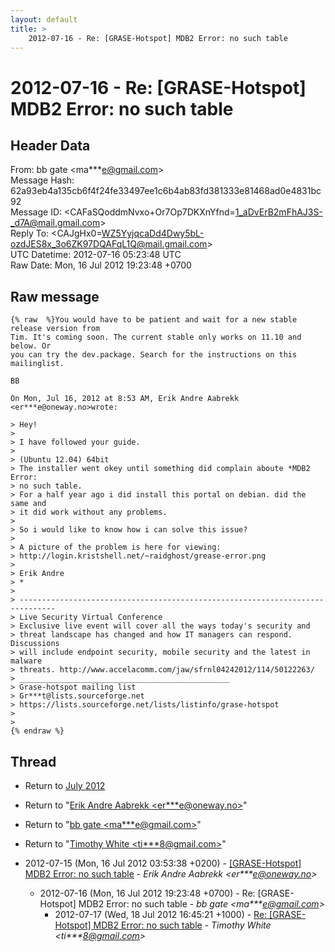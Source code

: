 ```yaml
---
layout: default
title: >
    2012-07-16 - Re: [GRASE-Hotspot] MDB2 Error: no such table
---
```


# 2012-07-16 - Re: [GRASE-Hotspot] MDB2 Error: no such table

## Header Data

From: bb gate \<ma***e@gmail.com\><br>
Message Hash: 62a93eb4a135cb6f4f24fe33497ee1c6b4ab83fd381333e81468ad0e4831bc92<br>
Message ID: \<CAFaSQoddmNvxo+Or7Op7DKXnYfnd=1_aDvErB2mFhAJ3S-_d7A@mail.gmail.com\><br>
Reply To: \<CAJgHx0=WZ5YyjqcaDd4Dwy5bL-ozdJES8x_3o6ZK97DQAFqL1Q@mail.gmail.com\><br>
UTC Datetime: 2012-07-16 05:23:48 UTC<br>
Raw Date: Mon, 16 Jul 2012 19:23:48 +0700<br>

## Raw message

```
{% raw  %}You would have to be patient and wait for a new stable release version from
Tim. It's coming soon. The current stable only works on 11.10 and below. Or
you can try the dev.package. Search for the instructions on this
mailinglist.

BB

On Mon, Jul 16, 2012 at 8:53 AM, Erik Andre Aabrekk <er***e@oneway.no>wrote:

> Hey!
>
> I have followed your guide.
>
> (Ubuntu 12.04) 64bit
> The installer went okey until something did complain aboute *MDB2 Error:
> no such table.
> For a half year ago i did install this portal on debian. did the same and
> it did work without any problems.
>
> So i would like to know how i can solve this issue?
>
> A picture of the problem is here for viewing:
> http://login.kristshell.net/~raidghost/grease-error.png
>
> Erik Andre
> *
>
> ------------------------------------------------------------------------------
> Live Security Virtual Conference
> Exclusive live event will cover all the ways today's security and
> threat landscape has changed and how IT managers can respond. Discussions
> will include endpoint security, mobile security and the latest in malware
> threats. http://www.accelacomm.com/jaw/sfrnl04242012/114/50122263/
> _______________________________________________
> Grase-hotspot mailing list
> Gr***t@lists.sourceforge.net
> https://lists.sourceforge.net/lists/listinfo/grase-hotspot
>
>
{% endraw %}
```

## Thread

+ Return to [July 2012](/archive/2012/07)

+ Return to "[Erik Andre Aabrekk <er***e<span>@</span>oneway.no>](/authors/er___e_at_oneway_no)"
+ Return to "[bb gate <ma***e<span>@</span>gmail.com>](/authors/ma___e_at_gmail_com)"
+ Return to "[Timothy White <ti***8<span>@</span>gmail.com>](/authors/ti___8_at_gmail_com)"

+ 2012-07-15 (Mon, 16 Jul 2012 03:53:38 +0200) - [[GRASE-Hotspot] MDB2 Error: no such table](/archive/2012/07/2e9f8c41b7fcf747754e306ab536ff7f07e95a421e023c4e7714f06901107936) - _Erik Andre Aabrekk \<er***e@oneway.no\>_
  + 2012-07-16 (Mon, 16 Jul 2012 19:23:48 +0700) - Re: [GRASE-Hotspot] MDB2 Error: no such table - _bb gate \<ma***e@gmail.com\>_
    + 2012-07-17 (Wed, 18 Jul 2012 16:45:21 +1000) - [Re: [GRASE-Hotspot] MDB2 Error: no such table](/archive/2012/07/48c6c8eb9d2f39dd56f1fb6f8e74d67469932e2978249d2374cdb5a0595d61f9) - _Timothy White \<ti***8@gmail.com\>_

